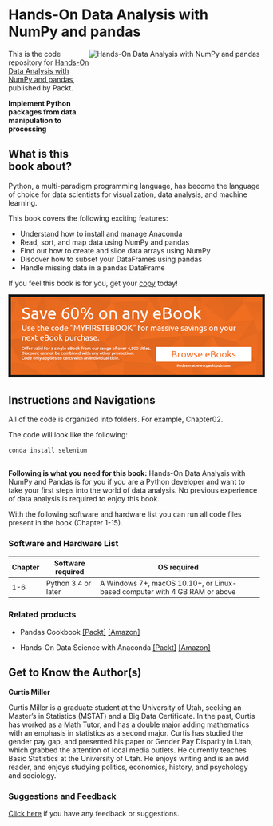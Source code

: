 # Hands-On Data Analysis with NumPy and pandas


<a href="https://www.packtpub.com/big-data-and-business-intelligence/hands-data-analysis-numpy-and-pandas?utm_source=github&utm_medium=repository&utm_campaign=9781789530797"><img src="https://d255esdrn735hr.cloudfront.net/sites/default/files/imagecache/ppv4_main_book_cover/B11515.png" alt="Hands-On Data Analysis with NumPy and pandas" height="256px" align="right"></a>

This is the code repository for [Hands-On Data Analysis with NumPy and pandas](https://www.packtpub.com/big-data-and-business-intelligence/hands-data-analysis-numpy-and-pandas?utm_source=github&utm_medium=repository&utm_campaign=9781789530797), published by Packt.

**Implement Python packages from data manipulation to processing**

## What is this book about?
Python, a multi-paradigm programming language, has become the language of choice for data scientists for visualization, data analysis, and machine learning.

This book covers the following exciting features:
* Understand how to install and manage Anaconda
* Read, sort, and map data using NumPy and pandas
* Find out how to create and slice data arrays using NumPy
* Discover how to subset your DataFrames using pandas
* Handle missing data in a pandas DataFrame

If you feel this book is for you, get your [copy](https://www.amazon.com/dp/1789530792) today!

<a href="https://www.packtpub.com/?utm_source=github&utm_medium=banner&utm_campaign=GitHubBanner"><img src="https://raw.githubusercontent.com/PacktPublishing/GitHub/master/GitHub.png" 
alt="https://www.packtpub.com/" border="5" /></a>


## Instructions and Navigations
All of the code is organized into folders. For example, Chapter02.

The code will look like the following:
```
conda install selenium 
 
```

**Following is what you need for this book:**
Hands-On Data Analysis with NumPy and Pandas is for you if you are a Python developer and want to take your first steps into the world of data analysis. No previous experience of data analysis is required to enjoy this book.

With the following software and hardware list you can run all code files present in the book (Chapter 1-15).

### Software and Hardware List

| Chapter  | Software required                   | OS required                        |
| -------- | ------------------------------------| -----------------------------------|
|1-6       |Python 3.4 or later                 | A Windows 7+, macOS 10.10+, or Linux-based computer with 4 GB RAM or above |



### Related products <Paste books from the Other books you may enjoy section>
* Pandas Cookbook [[Packt]](https://www.packtpub.com/big-data-and-business-intelligence/pandas-cookbook?utm_source=github&utm_medium=repository&utm_campaign=9781784393878) [[Amazon]](https://www.amazon.com/dp/1784393878)

* Hands-On Data Science with Anaconda [[Packt]](https://www.packtpub.com/big-data-and-business-intelligence/hands-data-science-anaconda?utm_source=github&utm_medium=repository&utm_campaign=9781788831192) [[Amazon]](https://www.amazon.com/dp/1788831195)

## Get to Know the Author(s)
**Curtis Miller**

Curtis Miller is a graduate student at the University of Utah, seeking an Master’s in Statistics (MSTAT) and a Big Data Certificate.
In the past, Curtis has worked as a Math Tutor, and has a double major adding mathematics with an emphasis in statistics as a second major. Curtis has studied the gender pay gap, and presented his paper or Gender Pay Disparity in Utah, which grabbed the attention of local media outlets. He currently teaches Basic Statistics at the University of Utah. He enjoys writing and is an avid reader, and enjoys studying politics, economics, history, and psychology and sociology.



### Suggestions and Feedback
[Click here](https://docs.google.com/forms/d/e/1FAIpQLSdy7dATC6QmEL81FIUuymZ0Wy9vH1jHkvpY57OiMeKGqib_Ow/viewform) if you have any feedback or suggestions.
